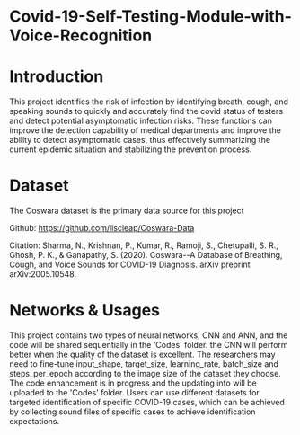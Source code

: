 # Covid-19-Self-Testing-Module-with-Voice-Recognition

# Introduction
   
This project identifies the risk of infection by identifying breath, cough, and speaking sounds to quickly and accurately find the covid status of testers and detect potential asymptomatic infection risks. These functions can improve the detection capability of medical departments and improve the ability to detect asymptomatic cases, thus effectively summarizing the current epidemic situation and stabilizing the prevention process.

# Dataset
 
The Coswara dataset is the primary data source for this project
 
Github: https://github.com/iiscleap/Coswara-Data
 
Citation: Sharma, N., Krishnan, P., Kumar, R., Ramoji, S., Chetupalli, S. R., Ghosh, P. K., & Ganapathy, S. (2020). Coswara--A Database of Breathing, Cough, and Voice Sounds for COVID-19 Diagnosis. arXiv preprint arXiv:2005.10548.

# Networks & Usages
 
This project contains two types of neural networks, CNN and ANN, and the code will be shared sequentially in the 'Codes' folder. the CNN will perform better when the quality of the dataset is excellent. The researchers may need to fine-tune input_shape, target_size, learning_rate, batch_size and steps_per_epoch according to the image size of the dataset they choose. The code enhancement is in progress and the updating info will be uploaded to the 'Codes' folder.
Users can use different datasets for targeted identification of specific COVID-19 cases, which can be achieved by collecting sound files of specific cases to achieve identification expectations.
 
